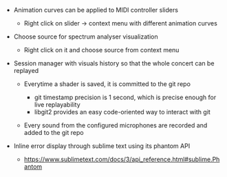 
* Animation curves can be applied to MIDI controller sliders
    * Right click on slider -> context menu with different animation curves

* Choose source for spectrum analyser visualization
    * Right click on it and choose source from context menu

* Session manager with visuals history so that the whole concert can be replayed
    * Everytime a shader is saved, it is committed to the git repo
        * git timestamp precision is 1 second, which is precise enough
          for live replayability
        * libgit2 provides an easy code-oriented way to interact with git

    * Every sound from the configured microphones are recorded and added to the git repo

* Inline error display through sublime text using its phantom API
	* https://www.sublimetext.com/docs/3/api_reference.html#sublime.Phantom

